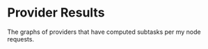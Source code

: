 # Provider Results

The graphs of providers that have computed subtasks per my node requests.

<div class="row">
  <div class="col-xs-12 globe-col">
    <div class="globe"></div>
  </div>
</div>


<script src="//d3js.org/d3.v4.min.js"></script>
<script src="//d3js.org/topojson.v1.min.js"></script>
<script src="{{ base }}/{{ site.javascript_dir }}/globe.js"></script>
